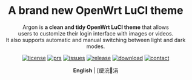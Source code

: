 <!-- markdownlint-configure-file {
  "MD013": {
    "code_blocks": false,
    "tables": false,
    "line_length":200
  },
  "MD033": false,
  "MD041": false
} -->

[license]: /LICENSE
[license-badge]: https://img.shields.io/github/license/sirpdboy/luci-theme-kucat?style=flat-square&a=1
[prs]: https://github.com/sirpdboy/luci-theme-kucat/pulls
[prs-badge]: https://img.shields.io/badge/PRs-welcome-brightgreen.svg?style=flat-square
[issues]: https://github.com/sirpdboy/luci-theme-kucat/issues/new
[issues-badge]: https://img.shields.io/badge/Issues-welcome-brightgreen.svg?style=flat-square
[release]: https://github.com/sirpdboy/luci-theme-kucat/releases
[release-badge]: https://img.shields.io/github/v/release/sirpdboy/luci-theme-kucat?style=flat-square
[download]: https://github.com/sirpdboy/luci-theme-kucat/releases
[download-badge]: https://img.shields.io/github/downloads/sirpdboy/luci-theme-kucat/total?style=flat-square
[contact]: https://t.me/sirpdboy
[contact-badge]: https://img.shields.io/badge/Contact-telegram-blue?style=flat-square
[en-us-link]: /README.md
[zh-cn-link]: /README_ZH.md
[en-us-release-log]: /RELEASE.md
[zh-cn-release-log]: /RELEASE_ZH.md
[config-link]: https://github.com/sirpdboy/luci-app-advancedplus/releases
[lede]: https://github.com/coolsnowwolf/lede
[official]: https://github.com/openwrt/openwrt
[immortalwrt]: https://github.com/immortalwrt/immortalwrt

<div align="center">

# A brand new OpenWrt LuCI theme

Argon is **a clean and tidy OpenWrt LuCI theme** that allows<br/>
users to customize their login interface with images or videos.  
It also supports automatic and manual switching between light and dark modes.

[![license][license-badge]][license]
[![prs][prs-badge]][prs]
[![issues][issues-badge]][issues]
[![release][release-badge]][release]
[![download][download-badge]][download]
[![contact][contact-badge]][contact]

**English** |
[绠浣涓
